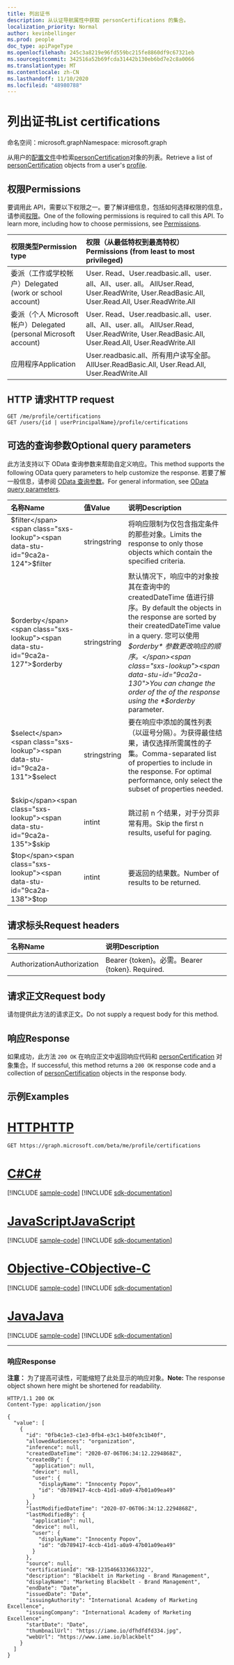```yaml
---
title: 列出证书
description: 从认证导航属性中获取 personCertifications 的集合。
localization_priority: Normal
author: kevinbellinger
ms.prod: people
doc_type: apiPageType
ms.openlocfilehash: 245c3a8219e96fd559bc215fe8860df9c67321eb
ms.sourcegitcommit: 342516a52b69fcda31442b130eb6bd7e2c8a0066
ms.translationtype: MT
ms.contentlocale: zh-CN
ms.lasthandoff: 11/10/2020
ms.locfileid: "48980788"
---
```

# <a name="list-certifications"></a><span data-ttu-id="9ca2a-103">列出证书</span><span class="sxs-lookup"><span data-stu-id="9ca2a-103">List certifications</span></span>
<span data-ttu-id="9ca2a-104">命名空间：microsoft.graph</span><span class="sxs-lookup"><span data-stu-id="9ca2a-104">Namespace: microsoft.graph</span></span>

<span data-ttu-id="9ca2a-105">从用户的[配置文件](../resources/profile.md)中检索[personCertification](../resources/personcertification.md)对象的列表。</span><span class="sxs-lookup"><span data-stu-id="9ca2a-105">Retrieve a list of [personCertification](../resources/personcertification.md) objects from a user's [profile](../resources/profile.md).</span></span>

## <a name="permissions"></a><span data-ttu-id="9ca2a-106">权限</span><span class="sxs-lookup"><span data-stu-id="9ca2a-106">Permissions</span></span>

<span data-ttu-id="9ca2a-p101">要调用此 API，需要以下权限之一。要了解详细信息，包括如何选择权限的信息，请参阅[权限](/graph/permissions-reference)。</span><span class="sxs-lookup"><span data-stu-id="9ca2a-p101">One of the following permissions is required to call this API. To learn more, including how to choose permissions, see [Permissions](/graph/permissions-reference).</span></span>

| <span data-ttu-id="9ca2a-109">权限类型</span><span class="sxs-lookup"><span data-stu-id="9ca2a-109">Permission type</span></span>                        | <span data-ttu-id="9ca2a-110">权限（从最低特权到最高特权）</span><span class="sxs-lookup"><span data-stu-id="9ca2a-110">Permissions (from least to most privileged)</span></span>                                      |
|:---------------------------------------|:---------------------------------------------------------------------------------|
| <span data-ttu-id="9ca2a-111">委派（工作或学校帐户）</span><span class="sxs-lookup"><span data-stu-id="9ca2a-111">Delegated (work or school account)</span></span>     | <span data-ttu-id="9ca2a-112">User. Read、User.readbasic.all、user. all、All、user. all。 All</span><span class="sxs-lookup"><span data-stu-id="9ca2a-112">User.Read, User.ReadWrite, User.ReadBasic.All, User.Read.All, User.ReadWrite.All</span></span> |
| <span data-ttu-id="9ca2a-113">委派（个人 Microsoft 帐户）</span><span class="sxs-lookup"><span data-stu-id="9ca2a-113">Delegated (personal Microsoft account)</span></span> | <span data-ttu-id="9ca2a-114">User. Read、User.readbasic.all、user. all、All、user. all。 All</span><span class="sxs-lookup"><span data-stu-id="9ca2a-114">User.Read, User.ReadWrite, User.ReadBasic.All, User.Read.All, User.ReadWrite.All</span></span> |
| <span data-ttu-id="9ca2a-115">应用程序</span><span class="sxs-lookup"><span data-stu-id="9ca2a-115">Application</span></span>                            | <span data-ttu-id="9ca2a-116">User.readbasic.all、所有用户读写全部。 All</span><span class="sxs-lookup"><span data-stu-id="9ca2a-116">User.ReadBasic.All, User.Read.All, User.ReadWrite.All</span></span>                            |

## <a name="http-request"></a><span data-ttu-id="9ca2a-117">HTTP 请求</span><span class="sxs-lookup"><span data-stu-id="9ca2a-117">HTTP request</span></span>

<!-- {
  "blockType": "ignored"
}
-->
``` http
GET /me/profile/certifications
GET /users/{id | userPrincipalName}/profile/certifications
```

## <a name="optional-query-parameters"></a><span data-ttu-id="9ca2a-118">可选的查询参数</span><span class="sxs-lookup"><span data-stu-id="9ca2a-118">Optional query parameters</span></span>

<span data-ttu-id="9ca2a-119">此方法支持以下 OData 查询参数来帮助自定义响应。</span><span class="sxs-lookup"><span data-stu-id="9ca2a-119">This method supports the following OData query parameters to help customize the response.</span></span> <span data-ttu-id="9ca2a-120">若要了解一般信息，请参阅 [OData 查询参数](/graph/query-parameters)。</span><span class="sxs-lookup"><span data-stu-id="9ca2a-120">For general information, see [OData query parameters](/graph/query-parameters).</span></span>

|<span data-ttu-id="9ca2a-121">名称</span><span class="sxs-lookup"><span data-stu-id="9ca2a-121">Name</span></span>            |<span data-ttu-id="9ca2a-122">值</span><span class="sxs-lookup"><span data-stu-id="9ca2a-122">Value</span></span>    |<span data-ttu-id="9ca2a-123">说明</span><span class="sxs-lookup"><span data-stu-id="9ca2a-123">Description</span></span>                                                                                                                                                                 |
|:---------------|:--------|:---------------------------------------------------------------------------------------------------------------------------------------------------------------------------|
|<span data-ttu-id="9ca2a-124">$filter</span><span class="sxs-lookup"><span data-stu-id="9ca2a-124">$filter</span></span>         |<span data-ttu-id="9ca2a-125">string</span><span class="sxs-lookup"><span data-stu-id="9ca2a-125">string</span></span>   |<span data-ttu-id="9ca2a-126">将响应限制为仅包含指定条件的那些对象。</span><span class="sxs-lookup"><span data-stu-id="9ca2a-126">Limits the response to only those objects which contain the specified criteria.</span></span>                                                                                             |
|<span data-ttu-id="9ca2a-127">$orderby</span><span class="sxs-lookup"><span data-stu-id="9ca2a-127">$orderby</span></span>        |<span data-ttu-id="9ca2a-128">string</span><span class="sxs-lookup"><span data-stu-id="9ca2a-128">string</span></span>   |<span data-ttu-id="9ca2a-129">默认情况下，响应中的对象按其在查询中的 createdDateTime 值进行排序。</span><span class="sxs-lookup"><span data-stu-id="9ca2a-129">By default the objects in the response are sorted by their createdDateTime value in a query.</span></span> <span data-ttu-id="9ca2a-130">您可以使用 *$orderby* 参数更改响应的顺序。</span><span class="sxs-lookup"><span data-stu-id="9ca2a-130">You can change the order of the of the response using the *$orderby* parameter.</span></span>|
|<span data-ttu-id="9ca2a-131">$select</span><span class="sxs-lookup"><span data-stu-id="9ca2a-131">$select</span></span>         |<span data-ttu-id="9ca2a-132">string</span><span class="sxs-lookup"><span data-stu-id="9ca2a-132">string</span></span>   |<span data-ttu-id="9ca2a-p104">要在响应中添加的属性列表（以逗号分隔）。为获得最佳结果，请仅选择所需属性的子集。</span><span class="sxs-lookup"><span data-stu-id="9ca2a-p104">Comma-separated list of properties to include in the response. For optimal performance, only select the subset of properties needed.</span></span>                                        |
|<span data-ttu-id="9ca2a-135">$skip</span><span class="sxs-lookup"><span data-stu-id="9ca2a-135">$skip</span></span>           |<span data-ttu-id="9ca2a-136">int</span><span class="sxs-lookup"><span data-stu-id="9ca2a-136">int</span></span>      |<span data-ttu-id="9ca2a-137">跳过前 n 个结果，对于分页非常有用。</span><span class="sxs-lookup"><span data-stu-id="9ca2a-137">Skip the first n results, useful for paging.</span></span>                                                                                                                                |
|<span data-ttu-id="9ca2a-138">$top</span><span class="sxs-lookup"><span data-stu-id="9ca2a-138">$top</span></span>            |<span data-ttu-id="9ca2a-139">int</span><span class="sxs-lookup"><span data-stu-id="9ca2a-139">int</span></span>      |<span data-ttu-id="9ca2a-140">要返回的结果数。</span><span class="sxs-lookup"><span data-stu-id="9ca2a-140">Number of results to be returned.</span></span>                                                                                                                                           |

## <a name="request-headers"></a><span data-ttu-id="9ca2a-141">请求标头</span><span class="sxs-lookup"><span data-stu-id="9ca2a-141">Request headers</span></span>
|<span data-ttu-id="9ca2a-142">名称</span><span class="sxs-lookup"><span data-stu-id="9ca2a-142">Name</span></span>|<span data-ttu-id="9ca2a-143">说明</span><span class="sxs-lookup"><span data-stu-id="9ca2a-143">Description</span></span>|
|:---|:---|
|<span data-ttu-id="9ca2a-144">Authorization</span><span class="sxs-lookup"><span data-stu-id="9ca2a-144">Authorization</span></span>|<span data-ttu-id="9ca2a-p105">Bearer {token}。必需。</span><span class="sxs-lookup"><span data-stu-id="9ca2a-p105">Bearer {token}. Required.</span></span>|

## <a name="request-body"></a><span data-ttu-id="9ca2a-147">请求正文</span><span class="sxs-lookup"><span data-stu-id="9ca2a-147">Request body</span></span>
<span data-ttu-id="9ca2a-148">请勿提供此方法的请求正文。</span><span class="sxs-lookup"><span data-stu-id="9ca2a-148">Do not supply a request body for this method.</span></span>

## <a name="response"></a><span data-ttu-id="9ca2a-149">响应</span><span class="sxs-lookup"><span data-stu-id="9ca2a-149">Response</span></span>

<span data-ttu-id="9ca2a-150">如果成功，此方法 `200 OK` 在响应正文中返回响应代码和 [personCertification](../resources/personcertification.md) 对象集合。</span><span class="sxs-lookup"><span data-stu-id="9ca2a-150">If successful, this method returns a `200 OK` response code and a collection of [personCertification](../resources/personcertification.md) objects in the response body.</span></span>

## <a name="examples"></a><span data-ttu-id="9ca2a-151">示例</span><span class="sxs-lookup"><span data-stu-id="9ca2a-151">Examples</span></span>

# <a name="http"></a>[<span data-ttu-id="9ca2a-152">HTTP</span><span class="sxs-lookup"><span data-stu-id="9ca2a-152">HTTP</span></span>](#tab/http)
<!-- {
  "blockType": "request",
  "name": "get_itemcertifications_from_profile"
}
-->
``` http
GET https://graph.microsoft.com/beta/me/profile/certifications
```
# <a name="c"></a>[<span data-ttu-id="9ca2a-153">C#</span><span class="sxs-lookup"><span data-stu-id="9ca2a-153">C#</span></span>](#tab/csharp)
[!INCLUDE [sample-code](../includes/snippets/csharp/get-itemcertifications-from-profile-csharp-snippets.md)]
[!INCLUDE [sdk-documentation](../includes/snippets/snippets-sdk-documentation-link.md)]

# <a name="javascript"></a>[<span data-ttu-id="9ca2a-154">JavaScript</span><span class="sxs-lookup"><span data-stu-id="9ca2a-154">JavaScript</span></span>](#tab/javascript)
[!INCLUDE [sample-code](../includes/snippets/javascript/get-itemcertifications-from-profile-javascript-snippets.md)]
[!INCLUDE [sdk-documentation](../includes/snippets/snippets-sdk-documentation-link.md)]

# <a name="objective-c"></a>[<span data-ttu-id="9ca2a-155">Objective-C</span><span class="sxs-lookup"><span data-stu-id="9ca2a-155">Objective-C</span></span>](#tab/objc)
[!INCLUDE [sample-code](../includes/snippets/objc/get-itemcertifications-from-profile-objc-snippets.md)]
[!INCLUDE [sdk-documentation](../includes/snippets/snippets-sdk-documentation-link.md)]

# <a name="java"></a>[<span data-ttu-id="9ca2a-156">Java</span><span class="sxs-lookup"><span data-stu-id="9ca2a-156">Java</span></span>](#tab/java)
[!INCLUDE [sample-code](../includes/snippets/java/get-itemcertifications-from-profile-java-snippets.md)]
[!INCLUDE [sdk-documentation](../includes/snippets/snippets-sdk-documentation-link.md)]

---

### <a name="response"></a><span data-ttu-id="9ca2a-157">响应</span><span class="sxs-lookup"><span data-stu-id="9ca2a-157">Response</span></span>
<span data-ttu-id="9ca2a-158">**注意：** 为了提高可读性，可能缩短了此处显示的响应对象。</span><span class="sxs-lookup"><span data-stu-id="9ca2a-158">**Note:** The response object shown here might be shortened for readability.</span></span>
<!-- {
  "blockType": "response",
  "truncated": true,
  "@odata.type": "collection(microsoft.graph.personCertification)"
}
-->
``` http
HTTP/1.1 200 OK
Content-Type: application/json

{
  "value": [
    {
      "id": "0fb4c1e3-c1e3-0fb4-e3c1-b40fe3c1b40f",
      "allowedAudiences": "organization",
      "inference": null,
      "createdDateTime": "2020-07-06T06:34:12.2294868Z",
      "createdBy": {
        "application": null,
        "device": null,
        "user": {
          "displayName": "Innocenty Popov",
          "id": "db789417-4ccb-41d1-a0a9-47b01a09ea49"
        }
      },
      "lastModifiedDateTime": "2020-07-06T06:34:12.2294868Z",
      "lastModifiedBy": {
        "application": null,
        "device": null,
        "user": {
          "displayName": "Innocenty Popov",
          "id": "db789417-4ccb-41d1-a0a9-47b01a09ea49"
        }
      },
      "source": null,
      "certificationId": "KB-1235466333663322",
      "description": "Blackbelt in Marketing - Brand Management",
      "displayName": "Marketing Blackbelt - Brand Management",
      "endDate": "Date",
      "issuedDate": "Date",
      "issuingAuthority": "International Academy of Marketing Excellence",
      "issuingCompany": "International Academy of Marketing Excellence",
      "startDate": "Date",
      "thumbnailUrl": "https://iame.io/dfhdfdfd334.jpg",
      "webUrl": "https://www.iame.io/blackbelt"
    }
  ]
}
```


